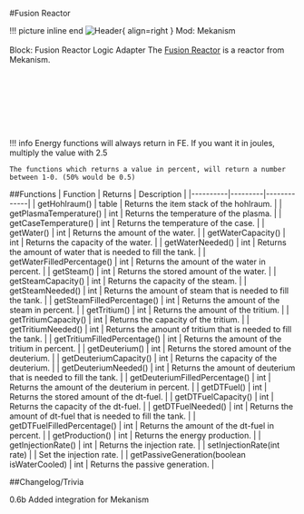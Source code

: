 #Fusion Reactor

!!! picture inline end
    ![Header](https://intelligence-modding.de/wp-content/uploads/2021/05/Fusion-Reactor-Logic-Adapter.png){ align=right }
    Mod: Mekanism <br><br/>
    Block: Fusion Reactor Logic Adapter
The [Fusion Reactor](https://wiki.aidancbrady.com/wiki/Fusion_Reactor) is a reactor from Mekanism.

<br><br/>
<br><br/>
<br><br/>

!!! info
    Energy functions will always return in FE. If you want it in joules, multiply the value with 2.5

    The functions which returns a value in percent, will return a number between 1-0. (50% would be 0.5)

##Functions
| Function | Returns | Description |
|----------|---------|-------------|
| getHohlraum() | table | Returns the item stack of the hohlraum. |
| getPlasmaTemperature() | int | Returns the temperature of the plasma. |
| getCaseTemperature() | int | Returns the temperature of the case. |
| getWater() | int | Returns the amount of the water. |
| getWaterCapacity() | int | Returns the capacity of the water. |
| getWaterNeeded() | int | Returns the amount of water that is needed to fill the tank. |
| getWaterFilledPercentage() | int | Returns the amount of the water in percent. |
| getSteam() | int | Returns the stored amount of the water. |
| getSteamCapacity() | int | Returns the capacity of the steam. |
| getSteamNeeded() | int | Returns the amount of steam that is needed to fill the tank. |
| getSteamFilledPercentage() | int | Returns the amount of the steam in percent. |
| getTritium() | int | Returns the amount of the tritium. |
| getTritiumCapacity() | int | Returns the capacity of the tritium. |
| getTritiumNeeded() | int | Returns the amount of tritium that is needed to fill the tank. |
| getTritiumFilledPercentage() | int | Returns the amount of the tritium in percent. |
| getDeuterium() | int | Returns the stored amount of the deuterium. |
| getDeuteriumCapacity() | int | Returns the capacity of the deuterium. |
| getDeuteriumNeeded() | int | Returns the amount of deuterium that is needed to fill the tank. |
| getDeuteriumFilledPercentage() | int | Returns the amount of the deuterium in percent. |
| getDTFuel() | int | Returns the stored amount of the dt-fuel. |
| getDTFuelCapacity() | int | Returns the capacity of the dt-fuel. |
| getDTFuelNeeded() | int | Returns the amount of dt-fuel that is needed to fill the tank. |
| getDTFuelFilledPercentage() | int | Returns the amount of the dt-fuel in percent. |
| getProduction() | int | Returns the energy production. |
| getInjectionRate() | int | Returns the injection rate. |
| setInjectionRate(int rate) | | Set the injection rate. |
| getPassiveGeneration(boolean isWaterCooled) | int | Returns the passive generation. |

##Changelog/Trivia

0.6b
Added integration for Mekanism
